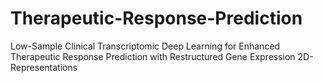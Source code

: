 # Therapeutic-Response-Prediction
Low-Sample Clinical Transcriptomic Deep Learning for Enhanced Therapeutic Response Prediction with Restructured Gene Expression 2D-Representations
